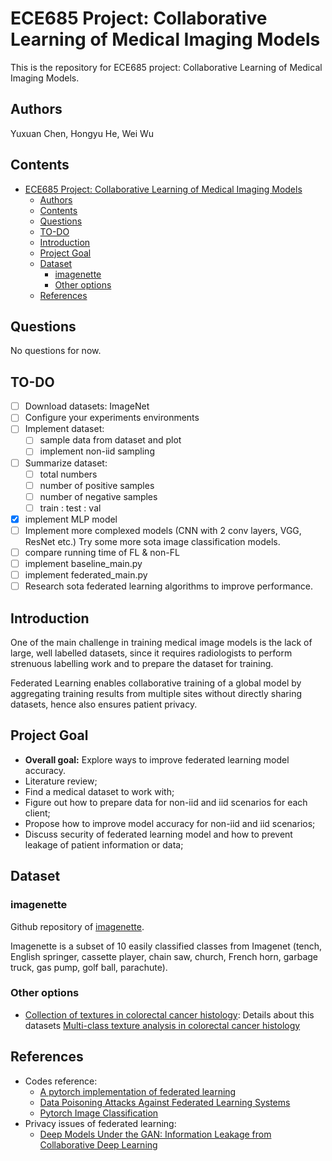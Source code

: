 # ECE685 Project: Collaborative Learning of Medical Imaging Models

This is the repository for ECE685 project: Collaborative Learning of Medical Imaging Models.

## Authors

Yuxuan Chen, Hongyu He, Wei Wu

## Contents

- [ECE685 Project: Collaborative Learning of Medical Imaging Models](#ece685-project-collaborative-learning-of-medical-imaging-models)
  - [Authors](#authors)
  - [Contents](#contents)
  - [Questions](#questions)
  - [TO-DO](#to-do)
  - [Introduction](#introduction)
  - [Project Goal](#project-goal)
  - [Dataset](#dataset)
    - [imagenette](#imagenette)
    - [Other options](#other-options)
  - [References](#references)

## Questions

No questions for now.

## TO-DO

- [ ] Download datasets: ImageNet
- [ ] Configure your experiments environments
- [ ] Implement dataset: 
  - [ ] sample data from dataset and plot
  - [ ] implement non-iid sampling
- [ ] Summarize dataset: 
  - [ ] total numbers
  - [ ] number of positive samples
  - [ ] number of negative samples
  - [ ] train : test : val
- [x] implement MLP model
- [ ] Implement more complexed models (CNN with 2 conv layers, VGG, ResNet etc.) Try some more sota image classification models.
- [ ] compare running time of FL & non-FL
- [ ] implement baseline_main.py
- [ ] implement federated_main.py
- [ ] Research sota federated learning algorithms to improve performance.

## Introduction

One of the main challenge in training medical image models is the lack of large, well labelled datasets, since it requires radiologists to perform strenuous labelling work and to prepare the dataset for training.

Federated Learning enables collaborative training of a global model by aggregating training results from multiple sites without directly sharing datasets, hence also ensures patient privacy.

## Project Goal

- **Overall goal:** Explore ways to improve federated learning model accuracy.
- Literature review;
- Find a medical dataset to work with;
- Figure out how to prepare data for non-iid and iid scenarios for each client;
- Propose how to improve model accuracy for non-iid and iid scenarios;
- Discuss security of federated learning model and how to prevent leakage of patient information or data;

## Dataset

### imagenette

Github repository of [imagenette](https://github.com/fastai/imagenette).

Imagenette is a subset of 10 easily classified classes from Imagenet (tench, English springer, cassette player, chain saw, church, French horn, garbage truck, gas pump, golf ball, parachute).

### Other options

- [Collection of textures in colorectal cancer histology](https://zenodo.org/record/53169#.YXWTFy-B1hE): Details about this datasets [Multi-class texture analysis in colorectal cancer histology](https://www.nature.com/articles/srep27988)

## References

- Codes reference:
  - [A pytorch implementation of federated learning](https://github.com/AshwinRJ/Federated-Learning-PyTorch)
  - [Data Poisoning Attacks Against Federated Learning Systems](https://github.com/git-disl/DataPoisoning_FL)
  - [Pytorch Image Classification](https://github.com/bentrevett/pytorch-image-classification)
- Privacy issues of federated learning:
  - [Deep Models Under the GAN: Information Leakage from Collaborative Deep Learning](https://arxiv.org/abs/1702.07464)